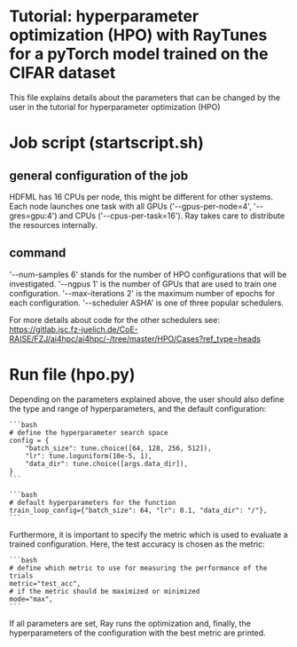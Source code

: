 # Tutorial: hyperparameter optimization (HPO) with RayTunes for a pyTorch model trained on the CIFAR dataset

This file explains details about the parameters that can be changed by the user in the tutorial for hyperparameter optimization (HPO)

# Job script (startscript.sh)

## general configuration of the job

HDFML has 16 CPUs per node, this might be different for other systems. 
Each node launches one task with all GPUs ('--gpus-per-node=4', '--gres=gpu:4') and CPUs ('--cpus-per-task=16').
Ray takes care to distribute the resources internally.

## command

'--num-samples 6' stands for the number of HPO configurations that will be investigated.
'--ngpus 1' is the number of GPUs that are used to train one configuration.
'--max-iterations 2' is the maximum number of epochs for each configuration.
'--scheduler ASHA' is one of three popular schedulers. 
     
For more details about code for the other schedulers see: https://gitlab.jsc.fz-juelich.de/CoE-RAISE/FZJ/ai4hpc/ai4hpc/-/tree/master/HPO/Cases?ref_type=heads

# Run file (hpo.py)

Depending on the parameters explained above, the user should also define the type and range of hyperparameters, and the default configuration:

    ```bash
    # define the hyperparameter search space 
    config = {
        "batch_size": tune.choice([64, 128, 256, 512]),
        "lr": tune.loguniform(10e-5, 1),
        "data_dir": tune.choice([args.data_dir]),
    }
    ```

    ```bash
    # default hyperparameters for the function
    train_loop_config={"batch_size": 64, "lr": 0.1, "data_dir": "/"},
    ```

Furthermore, it is important to specify the metric which is used to evaluate a trained configuration. Here, the test accuracy is chosen as the metric:

    ```bash
    # define which metric to use for measuring the performance of the trials
    metric="test_acc",
    # if the metric should be maximized or minimized 
    mode="max",
    ```

If all parameters are set, Ray runs the optimization and, finally, the hyperparameters of the configuration with the best metric are printed.
